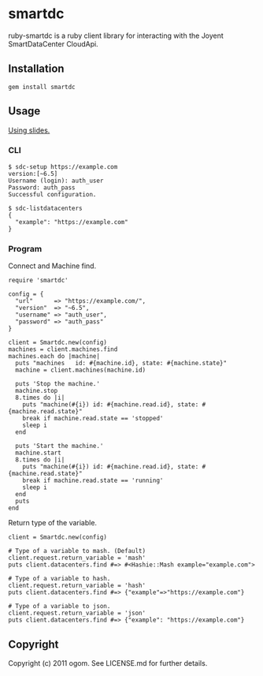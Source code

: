 # smartdc

ruby-smartdc is a ruby client library for interacting with the Joyent SmartDataCenter CloudApi. 


## Installation

    gem install smartdc


## Usage

[Using slides.](http://www.slideshare.net/ogom_/smartdc-by-ruby-10047222)


### CLI

    $ sdc-setup https://example.com
    version:[~6.5] 
    Username (login): auth_user
    Password: auth_pass
    Successful configuration.

    $ sdc-listdatacenters 
    {
      "example": "https://example.com"
    }


### Program

Connect and Machine find.

    require 'smartdc'

    config = {
      "url"      => "https://example.com/",
      "version"  => "~6.5",
      "username" => "auth_user",
      "password" => "auth_pass"
    }

    client = Smartdc.new(config)
    machines = client.machines.find
    machines.each do |machine|
      puts "machines   id: #{machine.id}, state: #{machine.state}"
      machine = client.machines(machine.id)
      
      puts 'Stop the machine.'
      machine.stop
      8.times do |i|
        puts "machine(#{i}) id: #{machine.read.id}, state: #{machine.read.state}"
        break if machine.read.state == 'stopped'
        sleep i
      end
      
      puts 'Start the machine.'
      machine.start
      8.times do |i|
        puts "machine(#{i}) id: #{machine.read.id}, state: #{machine.read.state}"
        break if machine.read.state == 'running'
        sleep i
      end
      puts
    end


Return type of the variable.

    client = Smartdc.new(config)
    
    # Type of a variable to mash. (Default)
    client.request.return_variable = 'mash'
    puts client.datacenters.find #=> #<Hashie::Mash example="example.com">

    # Type of a variable to hash.
    client.request.return_variable = 'hash'
    puts client.datacenters.find #=> {"example"=>"https://example.com"}

    # Type of a variable to json.
    client.request.return_variable = 'json'
    puts client.datacenters.find #=> {"example": "https://example.com"}


## Copyright

Copyright (c) 2011 ogom. See LICENSE.md for further details.